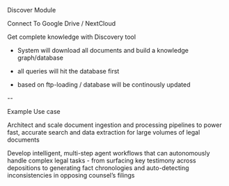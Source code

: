 Discover Module 

Connect To Google Drive / NextCloud

Get complete knowledge with Discovery tool

- System will download all documents and build a knowledge graph/database

- all queries will hit the database first 

- based on ftp-loading / database will be continously updated 


--

Example Use case

Architect and scale document ingestion and processing pipelines to power fast, accurate search and data extraction for large volumes of legal documents


Develop intelligent, multi-step agent workflows that can autonomously handle complex legal tasks - from surfacing key testimony across depositions to generating fact chronologies and auto-detecting inconsistencies in opposing counsel’s filings
